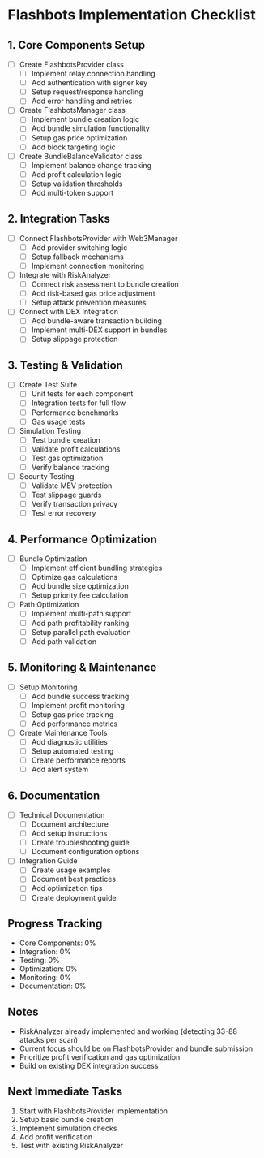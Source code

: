 # Flashbots Implementation Checklist

## 1. Core Components Setup
- [ ] Create FlashbotsProvider class
  - [ ] Implement relay connection handling
  - [ ] Add authentication with signer key
  - [ ] Setup request/response handling
  - [ ] Add error handling and retries

- [ ] Create FlashbotsManager class
  - [ ] Implement bundle creation logic
  - [ ] Add bundle simulation functionality
  - [ ] Setup gas price optimization
  - [ ] Add block targeting logic

- [ ] Create BundleBalanceValidator class
  - [ ] Implement balance change tracking
  - [ ] Add profit calculation logic
  - [ ] Setup validation thresholds
  - [ ] Add multi-token support

## 2. Integration Tasks
- [ ] Connect FlashbotsProvider with Web3Manager
  - [ ] Add provider switching logic
  - [ ] Setup fallback mechanisms
  - [ ] Implement connection monitoring

- [ ] Integrate with RiskAnalyzer
  - [ ] Connect risk assessment to bundle creation
  - [ ] Add risk-based gas price adjustment
  - [ ] Setup attack prevention measures

- [ ] Connect with DEX Integration
  - [ ] Add bundle-aware transaction building
  - [ ] Implement multi-DEX support in bundles
  - [ ] Setup slippage protection

## 3. Testing & Validation
- [ ] Create Test Suite
  - [ ] Unit tests for each component
  - [ ] Integration tests for full flow
  - [ ] Performance benchmarks
  - [ ] Gas usage tests

- [ ] Simulation Testing
  - [ ] Test bundle creation
  - [ ] Validate profit calculations
  - [ ] Test gas optimization
  - [ ] Verify balance tracking

- [ ] Security Testing
  - [ ] Validate MEV protection
  - [ ] Test slippage guards
  - [ ] Verify transaction privacy
  - [ ] Test error recovery

## 4. Performance Optimization
- [ ] Bundle Optimization
  - [ ] Implement efficient bundling strategies
  - [ ] Optimize gas calculations
  - [ ] Add bundle size optimization
  - [ ] Setup priority fee calculation

- [ ] Path Optimization
  - [ ] Implement multi-path support
  - [ ] Add path profitability ranking
  - [ ] Setup parallel path evaluation
  - [ ] Add path validation

## 5. Monitoring & Maintenance
- [ ] Setup Monitoring
  - [ ] Add bundle success tracking
  - [ ] Implement profit monitoring
  - [ ] Setup gas price tracking
  - [ ] Add performance metrics

- [ ] Create Maintenance Tools
  - [ ] Add diagnostic utilities
  - [ ] Setup automated testing
  - [ ] Create performance reports
  - [ ] Add alert system

## 6. Documentation
- [ ] Technical Documentation
  - [ ] Document architecture
  - [ ] Add setup instructions
  - [ ] Create troubleshooting guide
  - [ ] Document configuration options

- [ ] Integration Guide
  - [ ] Create usage examples
  - [ ] Document best practices
  - [ ] Add optimization tips
  - [ ] Create deployment guide

## Progress Tracking
- Core Components: 0%
- Integration: 0%
- Testing: 0%
- Optimization: 0%
- Monitoring: 0%
- Documentation: 0%

## Notes
- RiskAnalyzer already implemented and working (detecting 33-88 attacks per scan)
- Current focus should be on FlashbotsProvider and bundle submission
- Prioritize profit verification and gas optimization
- Build on existing DEX integration success

## Next Immediate Tasks
1. Start with FlashbotsProvider implementation
2. Setup basic bundle creation
3. Implement simulation checks
4. Add profit verification
5. Test with existing RiskAnalyzer